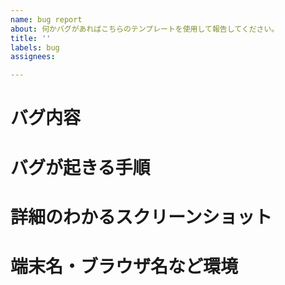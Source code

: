 ```yaml
---
name: bug report
about: 何かバグがあればこちらのテンプレートを使用して報告してください。
title: ''
labels: bug
assignees: 

---
```


# バグ内容

# バグが起きる手順

# 詳細のわかるスクリーンショット

# 端末名・ブラウザ名など環境
